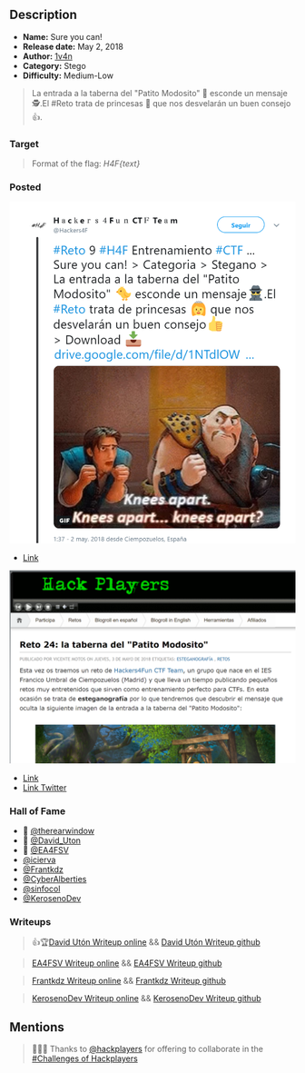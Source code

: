 ## Description

* **Name:** Sure you can!
* **Release date:** May 2, 2018
* **Author:** [1v4n](https://twitter.com/1r0Dm48O)
* **Category:** Stego
* **Difficulty:** Medium-Low

> La entrada a la taberna del "Patito Modosito" 🐤 esconde un mensaje🕵.El #Reto trata de princesas 👸 que nos desvelarán un buen consejo👍.

### Target

> Format of the flag: *H4F{text}*

### Posted

![hackers4fun_reto_9_post_tw](./Reto_9_tw_post.png)
- [Link](https://twitter.com/Hackers4F/status/991597426581516288)

![hackplayers_reto_9_post](./Reto_9_hackplayers_post.png)
- [Link](https://www.hackplayers.com/2018/05/reto-24-la-taberna-del-patito-modosito.html)
- [Link Twitter](https://twitter.com/hackplayers/status/991806277922701312)

### Hall of Fame

- 🥇 [@therearwindow](https://twitter.com/therearwindow)
- 🥈 [@David_Uton](https://twitter.com/David_Uton)
- 🥉 [@EA4FSV](https://twitter.com/EA4FSV)
- [@icierva](https://twitter.com/icierva)
- [@Frantkdz](https://twitter.com/Frantkdz)
- [@CyberAlberties](https://twitter.com/CyberAlberties)
- [@sinfocol](https://twitter.com/sinfocol)
- [@KerosenoDev](https://twitter.com/KerosenoDev)

### Writeups

> 👍🏆[David Utón Writeup online](https://www.hackplayers.com/2018/05/solucion-al-reto-25-la-taberna-del-patito.html) && [David Utón Writeup github](https://github.com/hackers4f/hackers4fun-writeups/blob/master/challenges/Stego/Reto_H4F_9_Hackplayers_24_Sure%20you%20can/Sure_you_can_Reto_9_H4F_24_Hackplayers_writeup_David_Uton.pdf)

> [EA4FSV Writeup online](https://www.dropbox.com/sh/2bs63ik4b5vhe70/AAD9ZpojUbTluBjMi8VOUcHJa) && [EA4FSV Writeup github](https://github.com/hackers4f/hackers4fun-writeups/blob/master/challenges/Stego/Reto_H4F_9_Hackplayers_24_Sure%20you%20can/Sure_you_can_Reto_9_H4F_24_Hackplayers_writeup_EAFSV.txt)

> [Frantkdz Writeup online](https://drive.google.com/file/d/1CU-4eSGasO-D0g0C_ba8D1hkw1o8vIYW) && [Frantkdz Writeup github](https://github.com/hackers4f/hackers4fun-writeups/blob/master/challenges/Stego/Reto_H4F_9_Hackplayers_24_Sure%20you%20can/Sure_you_can_Reto_9_H4F_24_Hackplayers_writeup_Frantkdz.pdf)

> [KerosenoDev Writeup online](https://docs.google.com/document/d/1SWqDrb5xfFSj7Rg2E1bVYq9N0m_kHDZFjdGs_khxAbc) && [KerosenoDev Writeup github](https://github.com/hackers4f/hackers4fun-writeups/blob/master/challenges/Stego/Reto_H4F_9_Hackplayers_24_Sure%20you%20can/Sure_you_can_Reto_9_H4F_24_Hackplayers_writeup_KerosenoDev.pdf)

## Mentions

> 👏👏👏 Thanks to [@hackplayers](https://twitter.com/hackplayers) for offering to collaborate in the [#Challenges of Hackplayers](https://www.hackplayers.com/p/retos-de-hackplayers_5.html)
